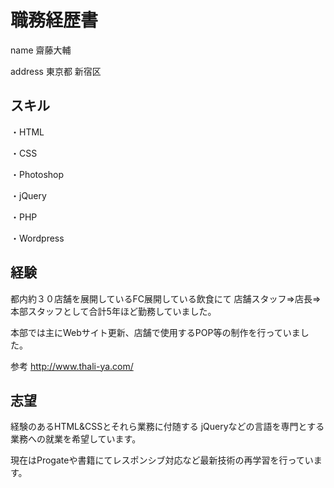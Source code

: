 # 職務経歴書

name
齋藤大輔

address
東京都 新宿区



## スキル

・HTML

・CSS

・Photoshop

・jQuery

・PHP

・Wordpress



## 経験

都内約３０店舗を展開しているFC展開している飲食にて
店舗スタッフ⇒店長⇒本部スタッフとして合計5年ほど勤務していました。

本部では主にWebサイト更新、店舗で使用するPOP等の制作を行っていました。

参考
http://www.thali-ya.com/



## 志望

経験のあるHTML&CSSとそれら業務に付随する
jQueryなどの言語を専門とする業務への就業を希望しています。

現在はProgateや書籍にてレスポンシブ対応など最新技術の再学習を行っています。
